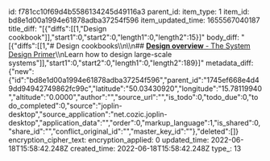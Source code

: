 id: f781cc10f69d4b5586134245d49116a3
parent_id: 
item_type: 1
item_id: bd8e1d00a1994e61878adba37254f596
item_updated_time: 1655567040187
title_diff: "[{\"diffs\":[[1,\"Design cookbook\"]],\"start1\":0,\"start2\":0,\"length1\":0,\"length2\":15}]"
body_diff: "[{\"diffs\":[[1,\"# Design cookbooks\\\n\\\n## [**Design overview** - The System Design Primer](https://github.com/donnemartin/system-design-primer/commits/master/README.md)\\\nLearn how to design large-scale systems\"]],\"start1\":0,\"start2\":0,\"length1\":0,\"length2\":189}]"
metadata_diff: {"new":{"id":"bd8e1d00a1994e61878adba37254f596","parent_id":"1745ef668e4d49dd94942749862fc99c","latitude":"50.03430920","longitude":"15.78119940","altitude":"0.0000","author":"","source_url":"","is_todo":0,"todo_due":0,"todo_completed":0,"source":"joplin-desktop","source_application":"net.cozic.joplin-desktop","application_data":"","order":0,"markup_language":1,"is_shared":0,"share_id":"","conflict_original_id":"","master_key_id":""},"deleted":[]}
encryption_cipher_text: 
encryption_applied: 0
updated_time: 2022-06-18T15:58:42.248Z
created_time: 2022-06-18T15:58:42.248Z
type_: 13